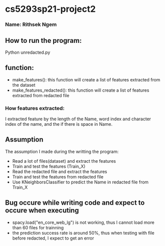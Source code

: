 # cs5293sp21-project2

### Name: Rithsek Ngem

## How to run the program:
Python unredacted.py

## function:
* make_features(): this function will create a list of features extracted from the dataset
* make_features_redacted(): this function will create a list of features extracted from redacted file
### How features extracted: 
I extracted feature by the length of the Name, word index and character index of the name, and the if there is space in Name. 
## Assumption 
The assumption I made during the writting the program: 
* Read a lot of files(dataset) and extract the features 
* Train and test the features (Train_X)
* Read the redacted file and extract the features
* Train and test the features from redacted file
* Use KNeighborsClassifier to predict the Name in redacted file from Train_X
## Bug occure while writing code and expect to occure when executing
* spacy.load("en_core_web_lg") is not working, thus I cannot load more than 60 files for trainning
* the prediction success rate is around 50%, thus when testing with file before redacted, I expect to get an error

